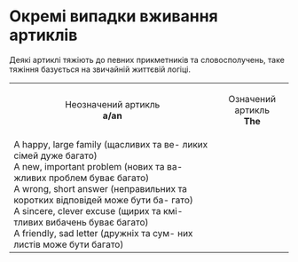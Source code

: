# Окремi випадки вживання артиклiв

Деякi артиклi тяжiють до певних прикметникiв та словосполучень, таке тяжiння базується на звичайнiй життєвiй логiцi.

<table>
<tr>
<td><p align="center">Неозначений артикль<br><b>a/an</b><p></td>
<td><p align="center">Означений артикль<br><b>The</b><p></td>
</tr>
<tr>
<td>A happy, large family (щасливих та ве-
ликих сiмей дуже багато)<br>
A new, important problem (нових та ва-
жливих проблем буває багато)<br>
A wrong, short answer (неправильних
та коротких вiдповiдей може бути ба-
гато)<br>
A sincere, clever excuse (щирих та кмi-
тливих вибачень буває багато)<br>
A friendly, sad letter (дружнiх та сум-
них листiв може бути багато)</td>
<td></td>
</tr>
</table>